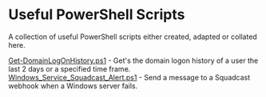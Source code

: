 # Useful PowerShell Scripts
A collection of useful PowerShell scripts either created, adapted or collated here.

[Get-DomainLogOnHistory.ps1](https://github.com/mikedixson/useful-powershell-scripts/blob/main/Get-DomainLogOnHistory.ps1) - Get's the domain logon history of a user the last 2 days or a specified time frame.
[Windows_Service_Squadcast_Alert.ps1](https://github.com/mikedixson/useful-powershell-scripts/blob/main/Windows_Service_Squadcast_Alert.ps1) - Send a message to a Squadcast webhook when a Windows server fails.
